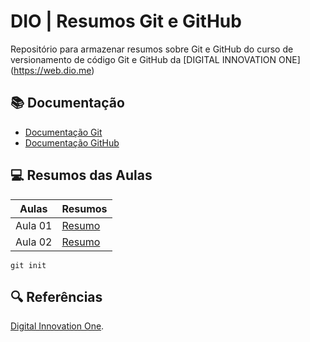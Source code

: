 # DIO | Resumos Git e GitHub

Repositório para armazenar resumos sobre Git e GitHub do curso de versionamento de código Git e GitHub da [DIGITAL INNOVATION ONE] (https://web.dio.me)

## 📚 Documentação

- [Documentação Git](https://git-scm.com/doc)
- [Documentação GitHub](https://docs.github.com/en)

## 💻 Resumos das Aulas

| Aulas | Resumos |
|-------|---------|
| Aula 01|[Resumo](https://web.dio.me/course/versionamento-de-codigo-com-git-e-github/learning/f9b294d2-f8ca-4364-9031-1e897721b3e2?back=/track/coding-future-vivo-python-ai-backend-developer&tab=undefined&moduleId=undefined)
| Aula 02 |[Resumo](https://web.dio.me/track/70304c16-a7d8-4066-97de-16345e1653a6) |

```
git init
```
## 🔍 Referências
[Digital Innovation One](https://web.dio.me/home).
